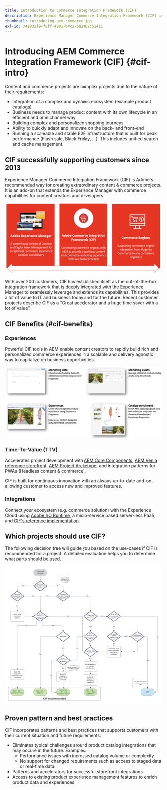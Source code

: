 ```yaml
---
title: Introduction to Commerce Integration Framework (CIF)
description: Experience Manager Commerce Integration Framework (CIF) is Adobe's recommended pattern to integrate and extend commerce services from Magento and other third-party commerce solutions with the Experience Cloud.
thumbnail: introducing-aem-commerce.jpg
exl-id: 74e832f9-f8ff-4901-b4c2-6a2862c51411
---
```

# Introducing AEM Commerce Integration Framework (CIF) {#cif-intro}

Content and commerce projects are complex projects due to the nature of their requirements:

* Integration of a complex and dynamic ecosystem (example product catalogs)
* Business needs to manage product content with its own lifecycle in an efficient and omnichannel way
* Building complex and personalized shopping journeys
* Ability to quickly adapt and innovate on the back- and front-end
* Running a scaleable and stable E2E infrastructure that is built for peak performance (Flash sale, Black Friday, ...). This includes unified search and cache management.

## CIF successfully supporting customers since 2013

Experience Manager Commerce Integration Framework (CIF) is Adobe's recommended way for creating extraordinary content & commerce projects. It is an add-on that extends the Experience Manager with commerce capabilities for content creators and developers.

![CIF Elements](./assets/CIF/CIF_Overview.png)

With over 200 customers, CIF has established itself as the out-of-the-box integration framework that is deeply integrated with the Experience Manager to seamlessly leverage and extends its capabilities. This provides a lot of value to IT and business today and for the future. Recent customer projects describe CIF as a “Great accelerator and a huge time saver with a lot of value”.

## CIF Benefits {#cif-benefits}

### Experiences

Powerful CIF tools in AEM enable content creators to rapidly build rich and personalized commerce experiences in a scalable and delivery agnostic way to capitalize on business opportunities.

![CIF Elements](./assets/CIF/CIF_Product_Experience_Management.png)

### Time-To-Value (TTV)

Accelerates project development with [AEM Core Components](https://www.aemcomponents.dev/), [AEM Venia reference storefront](https://github.com/adobe/aem-cif-guides-venia), [AEM Project Archetype](https://docs.adobe.com/content/help/en/experience-manager-core-components/using/developing/archetype/overview.html), and integration patterns for PWAs (Headless content & commerce).

CIF is built for continuous innovation with an always up-to-date add-on, allowing customer to access new and improved features.

### Integrations

Connect your ecosystem (e.g. commerce solution) with the Experience Cloud using  [Adobe I/O Runtime](https://www.adobe.io/apis/experienceplatform/runtime.html), a micro-service based server-less PaaS, and [CIF's reference implementation](https://github.com/adobe/commerce-cif-graphql-integration-reference).

## Which projects should use CIF?

The following decision tree will guide you based on the use-cases if CIF is recommended for a project. A detailed evaluation helps you to determine what parts should be used.

![CIF Elements](./assets/CIF/CIF_Decision_Matrix.png)

## Proven pattern and best practices

CIF incorporates patterns and best practices that supports customers with their current situation and future requirements:

* Eliminates typical challenges around product catalog integrations that may occure in the future. Examples:
  * Performance issues with increased catalog volume or complexity
  * No support for changed requirements such as access to staged data or real-time data.
* Patterns and accelerators for successful storefront integrations
* Access to existing product experience management features to enrich product data and experiences
